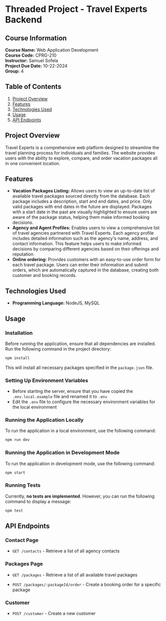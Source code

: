 # Threaded Project - Travel Experts Backend

## Course Information

**Course Name:** Web Application Development  
**Course Code:** CPRG-210  
**Instructor:** Samuel Sofela  
**Project Due Date:** 10-22-2024  
**Group:** 4

## Table of Contents

1. [Project Overview](#project-overview)
2. [Features](#features)
3. [Technologies Used](#technologies-used)
4. [Usage](#usage)
5. [API Endpoints](#api-endpoints)

## Project Overview

Travel Experts is a comprehensive web platform designed to streamline the travel planning process for individuals and families. The website provides users with the ability to explore, compare, and order vacation packages all in one convenient location.

## Features

- **Vacation Packages Listing:** Allows users to view an up-to-date list of available travel packages sourced directly from the database. Each package includes a description, start and end dates, and price. Only valid packages with end dates in the future are displayed. Packages with a start date in the past are visually highlighted to ensure users are aware of the package status, helping them make informed booking decisions.
- **Agency and Agent Profiles:** Enables users to view a comprehensive list of travel agencies partnered with Travel Experts. Each agency profile includes detailed information such as the agency's name, address, and contact information. This feature helps users to make informed decisions by comparing different agencies based on their offerings and reputation
- **Online ordering:** Provides customers with an easy-to-use order form for each travel package. Users can enter their information and submit orders, which are automatically captured in the database, creating both customer and booking records.

## Technologies Used

- **Programming Language:** NodeJS, MySQL

## Usage

### Installation

Before running the application, ensure that all dependencies are installed. Run the following command in the project directory:

```sh
npm install
```

This will install all necessary packages specified in the `package.json` file.

### Setting Up Environment Variables

- Before starting the server, ensure that you have copied the `.env.local.example` file and renamed it to `.env`
- Edit the `.env` file to configure the necessary environment variables for the local environment

### Running the Application Locally

To run the application in a local environment, use the following command:

```sh
npm run dev
```

### Running the Application in Development Mode

To run the application in development mode, use the following command:

```sh
npm start
```

### Running Tests

Currently, **no tests are implemented**. However, you can run the following command to display a message:

```sh
npm test
```

## API Endpoints

### Contact Page

- `GET /contacts` - Retrieve a list of all agency contacts

### Packages Page

- `GET /packages` - Retrieve a list of all available travel packages

- `POST /packages/:packageId/order` - Create a booking order for a specific package

### Customer

- `POST /customer` - Create a new customer
